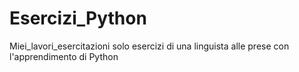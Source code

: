 # Esercizi_Python
Miei_lavori_esercitazioni
solo esercizi di una linguista alle prese con l'apprendimento di Python
